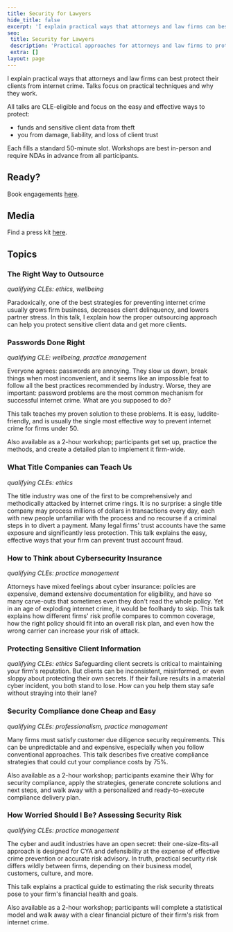 ```yaml
---
title: Security for Lawyers
hide_title: false
excerpt: 'I explain practical ways that attorneys and law firms can best protect their clients from internet crime. Talks focus on practical techniques and why they work.'
seo:
 title: Security for Lawyers
 description: 'Practical approaches for attorneys and law firms to protect sensitive client data.'
 extra: []
layout: page
---
```

I explain practical ways that attorneys and law firms can best protect their clients from internet crime. Talks focus on practical techniques and why they work.

All talks are CLE-eligible and focus on the easy and effective ways to protect:

- funds and sensitive client data from theft
- you from damage, liability, and loss of client trust

Each fills a standard 50-minute slot.  Workshops are best in-person and require NDAs in advance from all participants.

## Ready?

Book engagements [here](/book_speaking).

## Media

Find a press kit [here](/images/dylan_lone_sheet.pdf).

## Topics

### The Right Way to Outsource

_qualifying CLEs: ethics, wellbeing_

Paradoxically, one of the best strategies for preventing internet crime usually grows firm business, decreases client delinquency, and lowers partner stress. In this talk, I explain how the proper outsourcing approach can help you protect sensitive client data and get more clients.

### Passwords Done Right

_qualifying CLE: wellbeing, practice management_

Everyone agrees: passwords are annoying. They slow us down, break things when most inconvenient, and it seems like an impossible feat to follow all the best practices recommended by industry. Worse, they are important: password problems are the most common mechanism for successful internet crime. What are you supposed to do?

This talk teaches my proven solution to these problems. It is easy, luddite-friendly, and is usually the single most effective way to prevent internet crime for firms under 50.

Also available as a 2-hour workshop; participants get set up, practice the methods, and create a detailed plan to implement it firm-wide.

### What Title Companies can Teach Us

_qualifying CLEs: ethics_

The title industry was one of the first to be comprehensively and methodically attacked by internet crime rings. It is no surprise: a single title company may process millions of dollars in transactions every day, each with new people unfamiliar with the process and no recourse if a criminal steps in to divert a payment. Many legal firms' trust accounts have the same exposure and significantly less protection. This talk explains the easy, effective ways that your firm can prevent trust account fraud.

### How to Think about Cybersecurity Insurance

_qualifying CLEs: practice management_

Attorneys have mixed feelings about cyber insurance: policies are expensive, demand extensive documentation for eligibility, and have so many carve-outs that sometimes even they don't read the whole policy. Yet in an age of exploding internet crime, it would be foolhardy to skip. This talk explains how different firms' risk profile compares to common coverage, how the right policy should fit into an overall risk plan, and even how the wrong carrier can increase your risk of attack.

### Protecting Sensitive Client Information

_qualifying CLEs: ethics_
Safeguarding client secrets is critical to maintaining your firm's reputation. But clients can be inconsistent, misinformed, or even sloppy about protecting their own secrets. If their failure results in a material cyber incident, you both stand to lose. How can you help them stay safe without straying into their lane?

### Security Compliance done Cheap and Easy

_qualifying CLEs: professionalism, practice management_

Many firms must satisfy customer due diligence security requirements. This can be unpredictable and and expensive, especially when you follow conventional approaches. This talk describes five creative compliance strategies that could cut your compliance costs by 75%.

Also available as a 2-hour workshop; participants examine their Why for security compliance, apply the strategies, generate concrete solutions and next steps, and walk away with a personalized and ready-to-execute compliance delivery plan.

### How Worried Should I Be? Assessing Security Risk

_qualifying CLEs: practice management_

The cyber and audit industries have an open secret: their one-size-fits-all approach is designed for CYA and defensibility at the expense of effective crime prevention or accurate risk advisory. In truth, practical security risk differs wildly between firms, depending on their business model, customers, culture, and more.

This talk explains a practical guide to estimating the risk security threats pose to your firm's financial health and goals.

Also available as a 2-hour workshop; participants will complete a statistical model and walk away with a clear financial picture of their firm's risk from internet crime.
